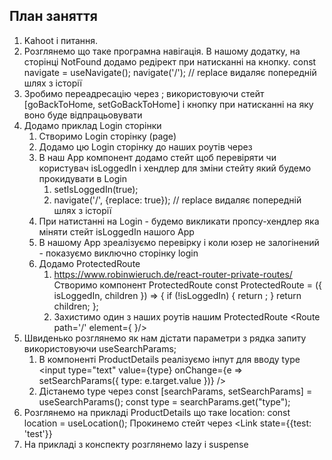 ## План заняття

1. Kahoot i питання.
2. Розглянемо що таке програмна навігація. В нашому додатку, на сторінці NotFound додамо редірект при натисканні на кнопку. const navigate = useNavigate(); navigate('/'); // replace видаляє попередній шлях з історії
3. Зробимо переадресацію через <Navigate to="/home" replace />; використовуючи стейт [goBackToHome, setGoBackToHome] і кнопку при натисканні на яку воно буде відпрацьовувати
4. Додамо приклад Login сторінки
   1. Створимо Login сторінку (page)
   2. Додамо цю Login сторінку до наших роутів через <Route>
   3. В наш App компонент додамо стейт щоб перевіряти чи користувач isLoggedIn і хендлер для зміни стейту який будемо прокидувати в Login
      1. setIsLoggedIn(true);
      2. navigate('/', {replace: true}); // replace видаляє попередній шлях з історії
   4. При натистанні на Login - будемо викликати пропсу-хендлер яка міняти стейт isLoggedIn нашого App
   5. В нашому App зреалізуємо перевірку і коли юзер не залогінений - показуємо виключно сторінку login
   6. Додамо ProtectedRoute
      1. https://www.robinwieruch.de/react-router-private-routes/ Створимо компонент ProtectedRoute
         const ProtectedRoute = ({ isLoggedIn, children }) => {
            if (!isLoggedIn) {
               return <Navigate to="/login" replace />;
            }
            return children;
         };
      2. Захистимо один з наших роутів нашим ProtectedRoute
         <Route path='/' element={
            <ProtectedRoute isLoggedIn={isLoggedIn}>
                 <Home />
            </ProtectedRoute>
         }/>
5. Швиденько розглянемо як нам дістати параметри з рядка запиту використовуючи useSearchParams; 
   1. В компоненті ProductDetails реалізуємо інпут для вводу type
      <input
         type="text"
         value={type}
         onChange={e => setSearchParams({ type: e.target.value })}
      />
   2. Дістанемо type через const [searchParams, setSearchParams] = useSearchParams(); const type = searchParams.get("type");
6. Розглянемо на прикладі ProductDetails що таке location: const location = useLocation(); Прокинемо стейт через <Link state={{test: 'test'}}
7. На прикладі з конспекту розглянемо lazy i suspense

